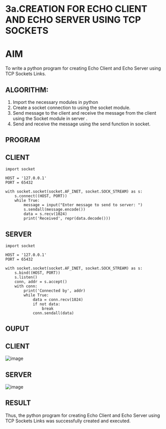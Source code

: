 # 3a.CREATION FOR ECHO CLIENT AND ECHO SERVER USING TCP SOCKETS
# AIM
To write a python program for creating Echo Client and Echo Server using TCP
Sockets Links.
## ALGORITHM:
1. Import the necessary modules in python
2. Create a socket connection to using the socket module.
3. Send message to the client and receive the message from the client using the Socket module in
 server .
4. Send and receive the message using the send function in socket.
## PROGRAM
## CLIENT
```
import socket

HOST = '127.0.0.1'  
PORT = 65432        

with socket.socket(socket.AF_INET, socket.SOCK_STREAM) as s:
    s.connect((HOST, PORT))
    while True:
        message = input("Enter message to send to server: ")
        s.sendall(message.encode())
        data = s.recv(1024)
        print('Received', repr(data.decode()))
```
## SERVER
```
import socket

HOST = '127.0.0.1'  
PORT = 65432       

with socket.socket(socket.AF_INET, socket.SOCK_STREAM) as s:
    s.bind((HOST, PORT))
    s.listen()
    conn, addr = s.accept()
    with conn:
        print('Connected by', addr)
        while True:
            data = conn.recv(1024)
            if not data:
                break
            conn.sendall(data)
```
## OUPUT
## CLIENT

![image](https://github.com/Mahavidyajp/3a.Sockets_Creation_for_Echo_Client_and_Echo_Server/assets/144870914/de3490b6-68c2-47df-81b5-8ae084747eaa)

## SERVER

![image](https://github.com/Mahavidyajp/3a.Sockets_Creation_for_Echo_Client_and_Echo_Server/assets/144870914/1825b6cf-fee8-4417-9214-9e061e8face8)

## RESULT
Thus, the python program for creating Echo Client and Echo Server using TCP Sockets Links 
was successfully created and executed.
